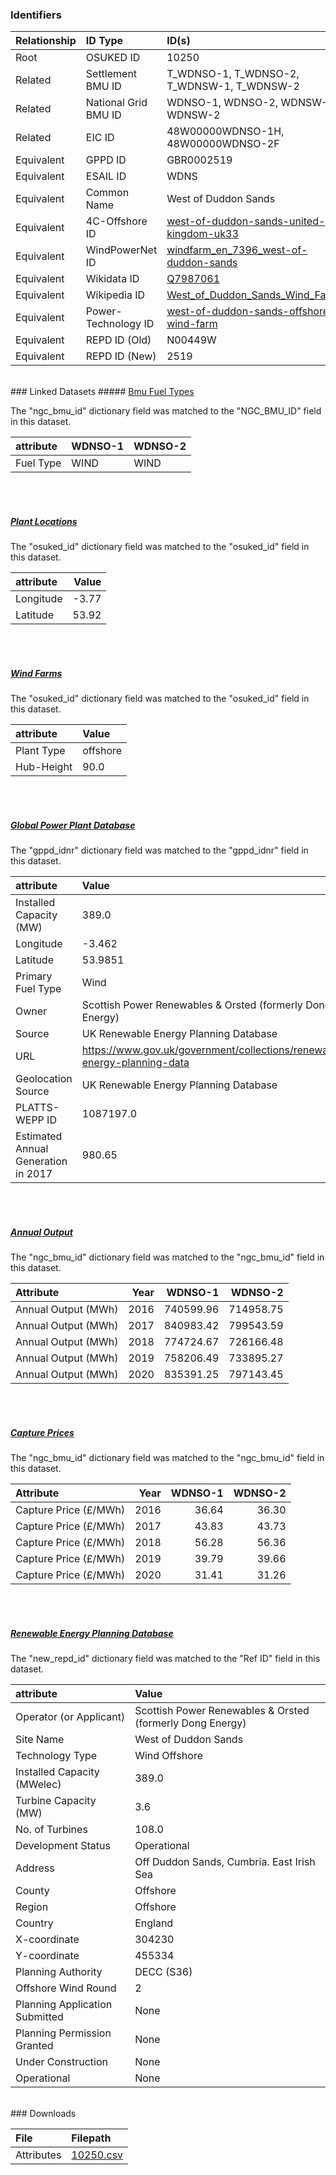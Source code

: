 ### Identifiers

| Relationship   | ID Type              | ID(s)                                                                                                                                         |
|:---------------|:---------------------|:----------------------------------------------------------------------------------------------------------------------------------------------|
| Root           | OSUKED ID            | 10250                                                                                                                                         |
| Related        | Settlement BMU ID    | T_WDNSO-1, T_WDNSO-2, T_WDNSW-1, T_WDNSW-2                                                                                                    |
| Related        | National Grid BMU ID | WDNSO-1, WDNSO-2, WDNSW-1, WDNSW-2                                                                                                            |
| Related        | EIC ID               | 48W00000WDNSO-1H, 48W00000WDNSO-2F                                                                                                            |
| Equivalent     | GPPD ID              | GBR0002519                                                                                                                                    |
| Equivalent     | ESAIL ID             | WDNS                                                                                                                                          |
| Equivalent     | Common Name          | West of Duddon Sands                                                                                                                          |
| Equivalent     | 4C-Offshore ID       | [west-of-duddon-sands-united-kingdom-uk33](https://www.4coffshore.com/windfarms/united-kingdom/west-of-duddon-sands-united-kingdom-uk33.html) |
| Equivalent     | WindPowerNet ID      | [windfarm_en_7396_west-of-duddon-sands](https://www.thewindpower.net/windfarm_en_7396_west-of-duddon-sands.php)                               |
| Equivalent     | Wikidata ID          | [Q7987061](https://www.wikidata.org/wiki/Q7987061)                                                                                            |
| Equivalent     | Wikipedia ID         | [West_of_Duddon_Sands_Wind_Farm](https://en.wikipedia.org/wiki/West_of_Duddon_Sands_Wind_Farm)                                                |
| Equivalent     | Power-Technology ID  | [west-of-duddon-sands-offshore-wind-farm](https://www.power-technology.com/projects/west-of-duddon-sands-offshore-wind-farm)                  |
| Equivalent     | REPD ID (Old)        | N00449W                                                                                                                                       |
| Equivalent     | REPD ID (New)        | 2519                                                                                                                                          |

<br>
### Linked Datasets
##### <a href="https://osuked.github.io/Power-Station-Dictionary/datasets/bmu-fuel-types">Bmu Fuel Types</a>



The "ngc_bmu_id" dictionary field was matched to the "NGC_BMU_ID" field in this dataset.

| attribute   | WDNSO-1   | WDNSO-2   |
|:------------|:----------|:----------|
| Fuel Type   | WIND      | WIND      |

<br><br>
##### <a href="https://osuked.github.io/Power-Station-Dictionary/datasets/plant-locations">Plant Locations</a>



The "osuked_id" dictionary field was matched to the "osuked_id" field in this dataset.

| attribute   |   Value |
|:------------|--------:|
| Longitude   |   -3.77 |
| Latitude    |   53.92 |

<br><br>
##### <a href="https://osuked.github.io/Power-Station-Dictionary/datasets/wind-farms">Wind Farms</a>



The "osuked_id" dictionary field was matched to the "osuked_id" field in this dataset.

| attribute   | Value    |
|:------------|:---------|
| Plant Type  | offshore |
| Hub-Height  | 90.0     |

<br><br>
##### <a href="https://osuked.github.io/Power-Station-Dictionary/datasets/global-power-plant-database">Global Power Plant Database</a>



The "gppd_idnr" dictionary field was matched to the "gppd_idnr" field in this dataset.

| attribute                           | Value                                                                    |
|:------------------------------------|:-------------------------------------------------------------------------|
| Installed Capacity (MW)             | 389.0                                                                    |
| Longitude                           | -3.462                                                                   |
| Latitude                            | 53.9851                                                                  |
| Primary Fuel Type                   | Wind                                                                     |
| Owner                               | Scottish Power Renewables & Orsted (formerly Dong Energy)                |
| Source                              | UK Renewable Energy Planning Database                                    |
| URL                                 | https://www.gov.uk/government/collections/renewable-energy-planning-data |
| Geolocation Source                  | UK Renewable Energy Planning Database                                    |
| PLATTS-WEPP ID                      | 1087197.0                                                                |
| Estimated Annual Generation in 2017 | 980.65                                                                   |

<br><br>
##### <a href="https://osuked.github.io/Power-Station-Dictionary/datasets/annual-output">Annual Output</a>



The "ngc_bmu_id" dictionary field was matched to the "ngc_bmu_id" field in this dataset.

| Attribute           |   Year |   WDNSO-1 |   WDNSO-2 |
|:--------------------|-------:|----------:|----------:|
| Annual Output (MWh) |   2016 | 740599.96 | 714958.75 |
| Annual Output (MWh) |   2017 | 840983.42 | 799543.59 |
| Annual Output (MWh) |   2018 | 774724.67 | 726166.48 |
| Annual Output (MWh) |   2019 | 758206.49 | 733895.27 |
| Annual Output (MWh) |   2020 | 835391.25 | 797143.45 |

<br><br>
##### <a href="https://osuked.github.io/Power-Station-Dictionary/datasets/capture-prices">Capture Prices</a>



The "ngc_bmu_id" dictionary field was matched to the "ngc_bmu_id" field in this dataset.

| Attribute             |   Year |   WDNSO-1 |   WDNSO-2 |
|:----------------------|-------:|----------:|----------:|
| Capture Price (£/MWh) |   2016 |     36.64 |     36.30 |
| Capture Price (£/MWh) |   2017 |     43.83 |     43.73 |
| Capture Price (£/MWh) |   2018 |     56.28 |     56.36 |
| Capture Price (£/MWh) |   2019 |     39.79 |     39.66 |
| Capture Price (£/MWh) |   2020 |     31.41 |     31.26 |

<br><br>
##### <a href="https://osuked.github.io/Power-Station-Dictionary/datasets/renewable-energy-planning-database">Renewable Energy Planning Database</a>



The "new_repd_id" dictionary field was matched to the "Ref ID" field in this dataset.

| attribute                      | Value                                                     |
|:-------------------------------|:----------------------------------------------------------|
| Operator (or Applicant)        | Scottish Power Renewables & Orsted (formerly Dong Energy) |
| Site Name                      | West of Duddon Sands                                      |
| Technology Type                | Wind Offshore                                             |
| Installed Capacity (MWelec)    | 389.0                                                     |
| Turbine Capacity (MW)          | 3.6                                                       |
| No. of Turbines                | 108.0                                                     |
| Development Status             | Operational                                               |
| Address                        | Off Duddon Sands, Cumbria. East Irish Sea                 |
| County                         | Offshore                                                  |
| Region                         | Offshore                                                  |
| Country                        | England                                                   |
| X-coordinate                   | 304230                                                    |
| Y-coordinate                   | 455334                                                    |
| Planning Authority             | DECC (S36)                                                |
| Offshore Wind Round            | 2                                                         |
| Planning Application Submitted | None                                                      |
| Planning Permission Granted    | None                                                      |
| Under Construction             | None                                                      |
| Operational                    | None                                                      |


<br>
### Downloads


| File       | Filepath                                                                              |
|:-----------|:--------------------------------------------------------------------------------------|
| Attributes | [10250.csv](https://osuked.github.io/Power-Station-Dictionary/object_attrs/10250.csv) |
